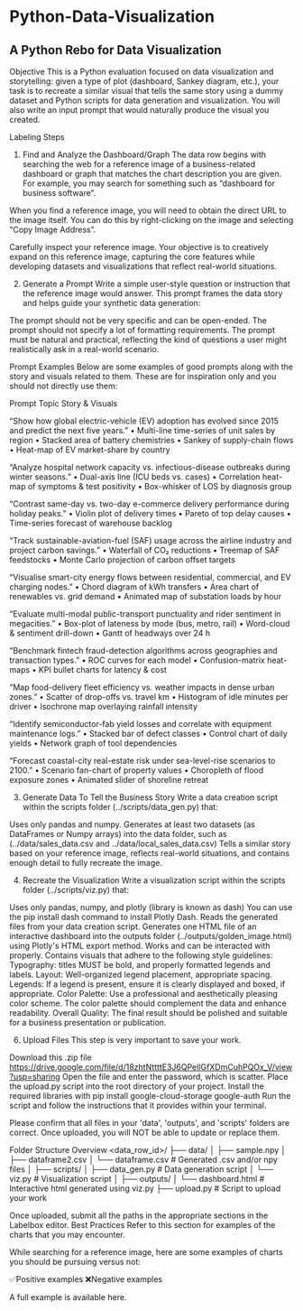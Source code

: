 # Python-Data-Visualization
A Python Rebo for Data Visualization
----
Objective
This is a Python evaluation focused on data visualization and storytelling: given a type of plot (dashboard, Sankey diagram, etc.), your task is to recreate a similar visual that tells the same story using a dummy dataset and Python scripts for data generation and visualization. You will also write an input prompt that would naturally produce the visual you created.


Labeling Steps
1. Find and Analyze the Dashboard/Graph
The data row begins with searching the web for a reference image of a business-related dashboard or graph that matches the chart description you are given. For example, you may search for something such as “dashboard for business software”.

When you find a reference image, you will need to obtain the direct URL to the image itself. You can do this by right-clicking on the image and selecting “Copy Image Address”.

Carefully inspect your reference image. Your objective is to creatively expand on this reference image, capturing the core features while developing datasets and visualizations that reflect real-world situations.


2. Generate a Prompt
Write a simple user-style question or instruction that the reference image would answer. This prompt frames the data story and helps guide your synthetic data generation:


The prompt should not be very specific and can be open-ended.
The prompt should not specify a lot of formatting requirements.
The prompt must be natural and practical, reflecting the kind of questions a user might realistically ask in a real-world scenario.

Prompt Examples
Below are some examples of good prompts along with the story and visuals related to them. These are for inspiration only and you should not directly use them:



Prompt Topic
Story & Visuals




“Show how global electric-vehicle (EV) adoption has evolved since 2015 and predict the next five years.”
• Multi-line time-series of unit sales by region
• Stacked area of battery chemistries
• Sankey of supply-chain flows
• Heat-map of EV market-share by country




“Analyze hospital network capacity vs. infectious-disease outbreaks during winter seasons.”
• Dual-axis line (ICU beds vs. cases)
• Correlation heat-map of symptoms & test positivity
• Box-whisker of LOS by diagnosis group




“Contrast same-day vs. two-day e-commerce delivery performance during holiday peaks.”
• Violin plot of delivery times
• Pareto of top delay causes
• Time-series forecast of warehouse backlog




“Track sustainable-aviation-fuel (SAF) usage across the airline industry and project carbon savings.”
• Waterfall of CO₂ reductions
• Treemap of SAF feedstocks
• Monte Carlo projection of carbon offset targets




“Visualise smart-city energy flows between residential, commercial, and EV charging nodes.”
• Chord diagram of kWh transfers
• Area chart of renewables vs. grid demand
• Animated map of substation loads by hour




“Evaluate multi-modal public-transport punctuality and rider sentiment in megacities.”
• Box-plot of lateness by mode (bus, metro, rail)
• Word-cloud & sentiment drill-down
• Gantt of headways over 24 h




“Benchmark fintech fraud-detection algorithms across geographies and transaction types.”
• ROC curves for each model
• Confusion-matrix heat-maps
• KPI bullet charts for latency & cost




“Map food-delivery fleet efficiency vs. weather impacts in dense urban zones.”
• Scatter of drop-offs vs. travel km
• Histogram of idle minutes per driver
• Isochrone map overlaying rainfall intensity




“Identify semiconductor-fab yield losses and correlate with equipment maintenance logs.”
• Stacked bar of defect classes
• Control chart of daily yields
• Network graph of tool dependencies




“Forecast coastal-city real-estate risk under sea-level-rise scenarios to 2100.”
• Scenario fan-chart of property values
• Choropleth of flood exposure zones
• Animated slider of shoreline retreat





3. Generate Data To Tell the Business Story
Write a data creation script within the scripts folder (../scripts/data_gen.py) that:

Uses only pandas and numpy.
Generates at least two datasets (as DataFrames or Numpy arrays) into the data folder, such as (../data/sales_data.csv and ../data/local_sales_data.csv)
Tells a similar story based on your reference image, reflects real-world situations, and contains enough detail to fully recreate the image.


4. Recreate the Visualization
Write a visualization script within the scripts folder (../scripts/viz.py) that:

Uses only pandas, numpy, and plotly (library is known as dash)
You can use the pip install dash command to install Plotly Dash.
Reads the generated files from your data creation script.
Generates one HTML file of an interactive dashboard into the outputs folder (../outputs/golden_image.html) using Plotly's HTML export method.
Works and can be interacted with properly.
Contains visuals that adhere to the following style guidelines:
Typography: titles MUST be bold, and properly formatted legends and labels.
Layout: Well-organized legend placement, appropriate spacing.
Legends: If a legend is present, ensure it is clearly displayed and boxed, if appropriate.
Color Palette: Use a professional and aesthetically pleasing color scheme. The color palette should complement the data and enhance readability.
Overall Quality: The final result should be polished and suitable for a business presentation or publication.


6. Upload Files
This step is very important to save your work.

Download this .zip file https://drive.google.com/file/d/18zhtNttttE3J6QPeIlGfXDmCuhPQOx_V/view?usp=sharing
Open the file and enter the password, which is scatter.
Place the upload.py script into the root directory of your project.
Install the required libraries with pip install google-cloud-storage google-auth
Run the script and follow the instructions that it provides within your terminal.

Please confirm that all files in your 'data', 'outputs', and 'scripts' folders are correct. Once uploaded, you will NOT be able to update or replace them.




Folder Structure Overview
<data_row_id>/
├── data/
│   ├── sample.npy
│   ├── dataframe2.csv
│   └── dataframe.csv          # Generated .csv and/or npy files
│
├── scripts/
│   ├── data_gen.py            # Data generation script
│   └── viz.py                 # Visualization script
│
├── outputs/
│   └── dashboard.html         # Interactive html generated using viz.py
├── upload.py 	             # Script to upload your work

Once uploaded, submit all the paths in the appropriate sections in the Labelbox editor.
Best Practices
Refer to this section for examples of the charts that you may encounter.

While searching for a reference image, here are some examples of charts you should be pursuing versus not:

✅Positive examples
❌Negative examples

A full example is available here.

